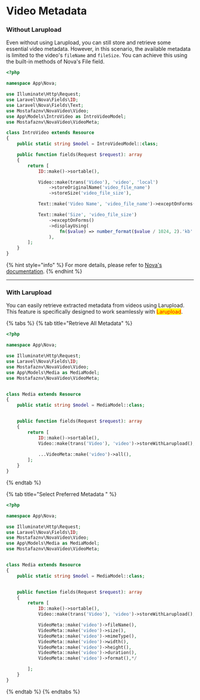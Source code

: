 # Video Metadata

### Without Larupload

Even without using Larupload, you can still store and retrieve some essential video metadata. However, in this scenario, the available metadata is limited to the video's `fileName` and `fileSize`. You can achieve this using the built-in methods of Nova's File field.

```php
<?php

namespace App\Nova;

use Illuminate\Http\Request;
use Laravel\Nova\Fields\ID;
use Laravel\Nova\Fields\Text;
use Mostafaznv\NovaVideo\Video;
use App\Models\IntroVideo as IntroVideoModel;
use Mostafaznv\NovaVideo\VideoMeta;

class IntroVideo extends Resource
{
    public static string $model = IntroVideoModel::class;

    public function fields(Request $request): array
    {
        return [
            ID::make()->sortable(),

            Video::make(trans('Video'), 'video', 'local')
                ->storeOriginalName('video_file_name')
                ->storeSize('video_file_size'),

            Text::make('Video Name', 'video_file_name')->exceptOnForms(),

            Text::make('Size', 'video_file_size')
                ->exceptOnForms()
                ->displayUsing(
                    fn($value) => number_format($value / 1024, 2).'kb'
                ),
        ];
    }
}
```

{% hint style="info" %}
For more details, please refer to [Nova's documentation](https://nova.laravel.com/docs/resources/file-fields.html#storing-metadata).
{% endhint %}



***

### With Larupload

You can easily retrieve extracted metadata from videos using Larupload. This feature is specifically designed to work seamlessly with <mark style="color:red;">Larupload</mark>.

{% tabs %}
{% tab title="Retrieve All Metadata" %}
```php
<?php

namespace App\Nova;

use Illuminate\Http\Request;
use Laravel\Nova\Fields\ID;
use Mostafaznv\NovaVideo\Video;
use App\Models\Media as MediaModel;
use Mostafaznv\NovaVideo\VideoMeta;


class Media extends Resource
{
    public static string $model = MediaModel::class;


    public function fields(Request $request): array
    {
        return [
            ID::make()->sortable(),
            Video::make(trans('Video'), 'video')->storeWithLarupload(),
           
            ...VideoMeta::make('video')->all(),
        ];
    }
}
```
{% endtab %}

{% tab title="Select Preferred Metadata " %}
```php
<?php

namespace App\Nova;

use Illuminate\Http\Request;
use Laravel\Nova\Fields\ID;
use Mostafaznv\NovaVideo\Video;
use App\Models\Media as MediaModel;
use Mostafaznv\NovaVideo\VideoMeta;


class Media extends Resource
{
    public static string $model = MediaModel::class;


    public function fields(Request $request): array
    {
        return [
            ID::make()->sortable(),
            Video::make(trans('Video'), 'video')->storeWithLarupload(),

            VideoMeta::make('video')->fileName(),
            VideoMeta::make('video')->size(),
            VideoMeta::make('video')->mimeType(),
            VideoMeta::make('video')->width(),
            VideoMeta::make('video')->height(),
            VideoMeta::make('video')->duration(),
            VideoMeta::make('video')->format(),*/

        ];
    }
}
```
{% endtab %}
{% endtabs %}

